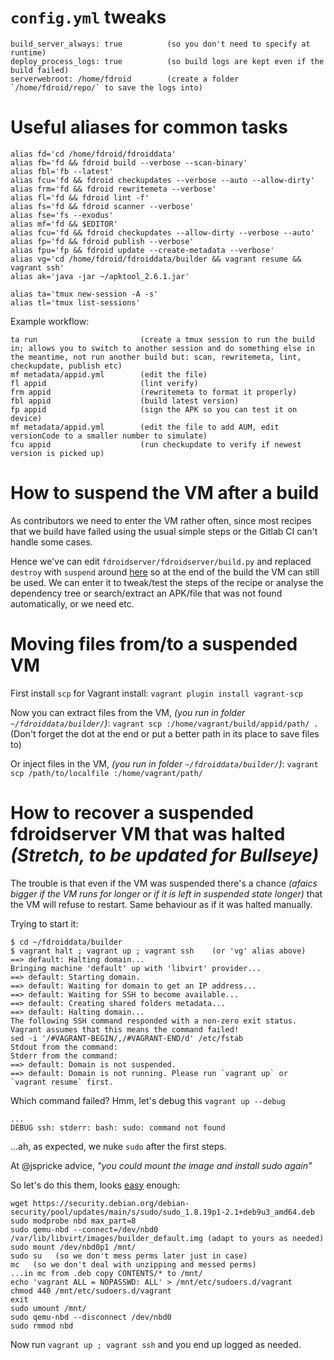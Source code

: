 # `config.yml` tweaks
```
build_server_always: true          (so you don't need to specify at runtime)
deploy_process_logs: true          (so build logs are kept even if the build failed)
serverwebroot: /home/fdroid        (create a folder `/home/fdroid/repo/` to save the logs into)
```

# Useful aliases for common tasks

```
alias fd='cd /home/fdroid/fdroiddata'
alias fb='fd && fdroid build --verbose --scan-binary'
alias fbl='fb --latest'
alias fcu='fd && fdroid checkupdates --verbose --auto --allow-dirty'
alias frm='fd && fdroid rewritemeta --verbose'
alias fl='fd && fdroid lint -f'
alias fs='fd && fdroid scanner --verbose'
alias fse='fs --exodus'
alias mf='fd && $EDITOR'
alias fcu='fd && fdroid checkupdates --allow-dirty --verbose --auto'
alias fp='fd && fdroid publish --verbose'
alias fpu='fp && fdroid update --create-metadata --verbose'
alias vg='cd /home/fdroid/fdroiddata/builder && vagrant resume && vagrant ssh'
alias ak='java -jar ~/apktool_2.6.1.jar'

alias ta='tmux new-session -A -s'
alias tl='tmux list-sessions'
```

Example workflow:
```
ta run                       (create a tmux session to run the build in; allows you to switch to another session and do something else in the meantime, not run another build but: scan, rewritemeta, lint, checkupdate, publish etc)
mf metadata/appid.yml        (edit the file)
fl appid                     (lint verify)
frm appid                    (rewritemeta to format it properly)
fbl appid                    (build latest version)
fp appid                     (sign the APK so you can test it on device)
mf metadata/appid.yml        (edit the file to add AUM, edit versionCode to a smaller number to simulate)
fcu appid                    (run checkupdate to verify if newest version is picked up)
```

# How to suspend the VM after a build

As contributors we need to enter the VM rather often, since most recipes that we build have failed using the usual simple steps or the Gitlab CI can't handle some cases.

Hence we've can edit `fdroidserver/fdroidserver/build.py` and replaced `destroy` with `suspend` around [here](https://gitlab.com/fdroid/fdroidserver/-/blob/8267fb2cafe4fd5f517f27ea4d2646e7f1ff4ef2/fdroidserver/build.py#L304-L305) so at the end of the build the VM can still be used. We can enter it to tweak/test the steps of the recipe or analyse the dependency tree or search/extract an APK/file that was not found automatically, or we need etc.

# Moving files from/to a suspended VM

First install `scp` for Vagrant install: `vagrant plugin install vagrant-scp`

Now you can extract files from the VM, _(you run in folder `~/fdroiddata/builder/`)_: `vagrant scp :/home/vagrant/build/appid/path/ .`   
(Don't forget the dot at the end or put a better path in its place to save files to)

Or inject files in the VM, _(you run in folder `~/fdroiddata/builder/`)_: `vagrant scp /path/to/localfile :/home/vagrant/path/`   

# How to recover a suspended fdroidserver VM that was halted _(Stretch, to be updated for Bullseye)_

The trouble is that even if the VM was suspended there's a chance _(afaics bigger if the VM runs for longer or if it is left in suspended state longer)_ that the VM will refuse to restart. Same behaviour as if it was halted manually.

Trying to start it:
```
$ cd ~/fdroiddata/builder
$ vagrant halt ; vagrant up ; vagrant ssh    (or 'vg' alias above)
==> default: Halting domain...
Bringing machine 'default' up with 'libvirt' provider...
==> default: Starting domain.
==> default: Waiting for domain to get an IP address...
==> default: Waiting for SSH to become available...
==> default: Creating shared folders metadata...
==> default: Halting domain...
The following SSH command responded with a non-zero exit status.
Vagrant assumes that this means the command failed!
sed -i '/#VAGRANT-BEGIN/,/#VAGRANT-END/d' /etc/fstab
Stdout from the command:
Stderr from the command:
==> default: Domain is not suspended.
==> default: Domain is not running. Please run `vagrant up` or `vagrant resume` first.
```

Which command failed? Hmm, let's debug this `vagrant up --debug`
```
...
DEBUG ssh: stderr: bash: sudo: command not found
```
...ah, as expected, we nuke `sudo` after the first steps.

At @jspricke advice, _"you could mount the image and install sudo again"_

So let's do this them, looks [easy](https://gist.github.com/shamil/62935d9b456a6f9877b5) enough:
```
wget https://security.debian.org/debian-security/pool/updates/main/s/sudo/sudo_1.8.19p1-2.1+deb9u3_amd64.deb
sudo modprobe nbd max_part=8
sudo qemu-nbd --connect=/dev/nbd0 /var/lib/libvirt/images/builder_default.img (adapt to yours as needed)
sudo mount /dev/nbd0p1 /mnt/
sudo su   (so we don't mess perms later just in case)
mc   (so we don't deal with unzipping and messed perms)
...in mc from .deb copy CONTENTS/* to /mnt/
echo 'vagrant ALL = NOPASSWD: ALL' > /mnt/etc/sudoers.d/vagrant 
chmod 440 /mnt/etc/sudoers.d/vagrant 
exit
sudo umount /mnt/
sudo qemu-nbd --disconnect /dev/nbd0
sudo rmmod nbd
```

Now run `vagrant up ; vagrant ssh` and you end up logged as needed.


